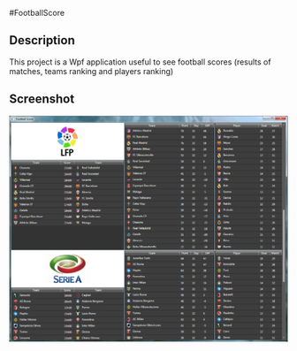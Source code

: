 #FootballScore

## Description

This project is a Wpf application useful to see football scores (results of matches, teams ranking and players ranking)

## Screenshot

![alt tag](https://raw.githubusercontent.com/Softcadbury/FootballScore/master/Screenshot.png)
